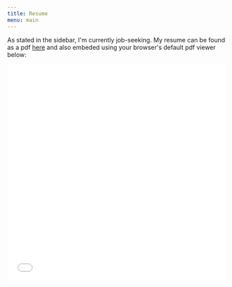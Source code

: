 ```yaml
---
title: Resume
menu: main
---
```


As stated in the sidebar, I'm currently job-seeking. My resume can be found as a pdf [here]({{site.url}}/assets/resume/Daniel_Taylor_Resume_Jan_2019.pdf) and also embeded using your browser's default pdf viewer below:

<embed src="/resume/Daniel_Taylor_Resume_Jan_2019.pdf" style="width: 100%; height:500px" type="application/pdf">
